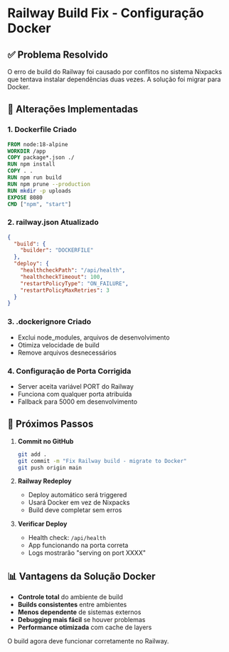 # Railway Build Fix - Configuração Docker

## ✅ Problema Resolvido

O erro de build do Railway foi causado por conflitos no sistema Nixpacks que tentava instalar dependências duas vezes. A solução foi migrar para Docker.

## 🔧 Alterações Implementadas

### 1. Dockerfile Criado
```dockerfile
FROM node:18-alpine
WORKDIR /app
COPY package*.json ./
RUN npm install
COPY . .
RUN npm run build
RUN npm prune --production
RUN mkdir -p uploads
EXPOSE 8080
CMD ["npm", "start"]
```

### 2. railway.json Atualizado
```json
{
  "build": {
    "builder": "DOCKERFILE"
  },
  "deploy": {
    "healthcheckPath": "/api/health",
    "healthcheckTimeout": 100,
    "restartPolicyType": "ON_FAILURE",
    "restartPolicyMaxRetries": 3
  }
}
```

### 3. .dockerignore Criado
- Exclui node_modules, arquivos de desenvolvimento
- Otimiza velocidade de build
- Remove arquivos desnecessários

### 4. Configuração de Porta Corrigida
- Server aceita variável PORT do Railway
- Funciona com qualquer porta atribuída
- Fallback para 5000 em desenvolvimento

## 🚀 Próximos Passos

1. **Commit no GitHub**
   ```bash
   git add .
   git commit -m "Fix Railway build - migrate to Docker"
   git push origin main
   ```

2. **Railway Redeploy**
   - Deploy automático será triggered
   - Usará Docker em vez de Nixpacks
   - Build deve completar sem erros

3. **Verificar Deploy**
   - Health check: `/api/health`
   - App funcionando na porta correta
   - Logs mostrarão "serving on port XXXX"

## 📊 Vantagens da Solução Docker

- **Controle total** do ambiente de build
- **Builds consistentes** entre ambientes
- **Menos dependente** de sistemas externos
- **Debugging mais fácil** se houver problemas
- **Performance otimizada** com cache de layers

O build agora deve funcionar corretamente no Railway.